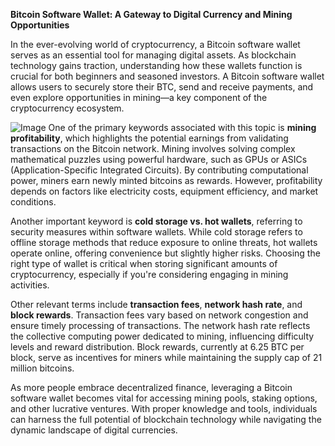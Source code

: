 **Bitcoin Software Wallet: A Gateway to Digital Currency and Mining Opportunities**

In the ever-evolving world of cryptocurrency, a Bitcoin software wallet serves as an essential tool for managing digital assets. As blockchain technology gains traction, understanding how these wallets function is crucial for both beginners and seasoned investors. A Bitcoin software wallet allows users to securely store their BTC, send and receive payments, and even explore opportunities in mining—a key component of the cryptocurrency ecosystem.


![Image](https://github.com/user-attachments/assets/b8266eee-691e-4ee1-99ef-bfa10d234fd4)
One of the primary keywords associated with this topic is **mining profitability**, which highlights the potential earnings from validating transactions on the Bitcoin network. Mining involves solving complex mathematical puzzles using powerful hardware, such as GPUs or ASICs (Application-Specific Integrated Circuits). By contributing computational power, miners earn newly minted bitcoins as rewards. However, profitability depends on factors like electricity costs, equipment efficiency, and market conditions.

Another important keyword is **cold storage vs. hot wallets**, referring to security measures within software wallets. While cold storage refers to offline storage methods that reduce exposure to online threats, hot wallets operate online, offering convenience but slightly higher risks. Choosing the right type of wallet is critical when storing significant amounts of cryptocurrency, especially if you're considering engaging in mining activities.

Other relevant terms include **transaction fees**, **network hash rate**, and **block rewards**. Transaction fees vary based on network congestion and ensure timely processing of transactions. The network hash rate reflects the collective computing power dedicated to mining, influencing difficulty levels and reward distribution. Block rewards, currently at 6.25 BTC per block, serve as incentives for miners while maintaining the supply cap of 21 million bitcoins.

As more people embrace decentralized finance, leveraging a Bitcoin software wallet becomes vital for accessing mining pools, staking options, and other lucrative ventures. With proper knowledge and tools, individuals can harness the full potential of blockchain technology while navigating the dynamic landscape of digital currencies.